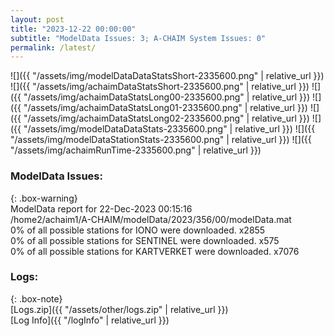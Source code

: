 ```yaml
---
layout: post
title: "2023-12-22 00:00:00"
subtitle: "ModelData Issues: 3; A-CHAIM System Issues: 0"
permalink: /latest/
---
```


![]({{ "/assets/img/modelDataDataStatsShort-2335600.png" | relative_url }})
![]({{ "/assets/img/achaimDataStatsShort-2335600.png" | relative_url }})
![]({{ "/assets/img/achaimDataStatsLong00-2335600.png" | relative_url }})
![]({{ "/assets/img/achaimDataStatsLong01-2335600.png" | relative_url }})
![]({{ "/assets/img/achaimDataStatsLong02-2335600.png" | relative_url }})
![]({{ "/assets/img/modelDataDataStats-2335600.png" | relative_url }})
![]({{ "/assets/img/modelDataStationStats-2335600.png" | relative_url }})
![]({{ "/assets/img/achaimRunTime-2335600.png" | relative_url }})


### ModelData Issues:  
  
{: .box-warning}  
 ModelData report for 22-Dec-2023 00:15:16   
 /home2/achaim1/A-CHAIM/modelData/2023/356/00/modelData.mat   
 0% of all possible stations for IONO were downloaded. x2855   
 0% of all possible stations for SENTINEL were downloaded. x575   
 0% of all possible stations for KARTVERKET were downloaded. x7076   
  


### Logs:  
  
{: .box-note}  
[Logs.zip]({{ "/assets/other/logs.zip" | relative_url }})  
[Log Info]({{ "/logInfo" | relative_url }})  
